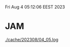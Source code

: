 Fri Aug  4 05:12:06 EEST 2023
# JAM
<a href='./cache/202308/04_05.log'>./cache/202308/04_05.log</a>
